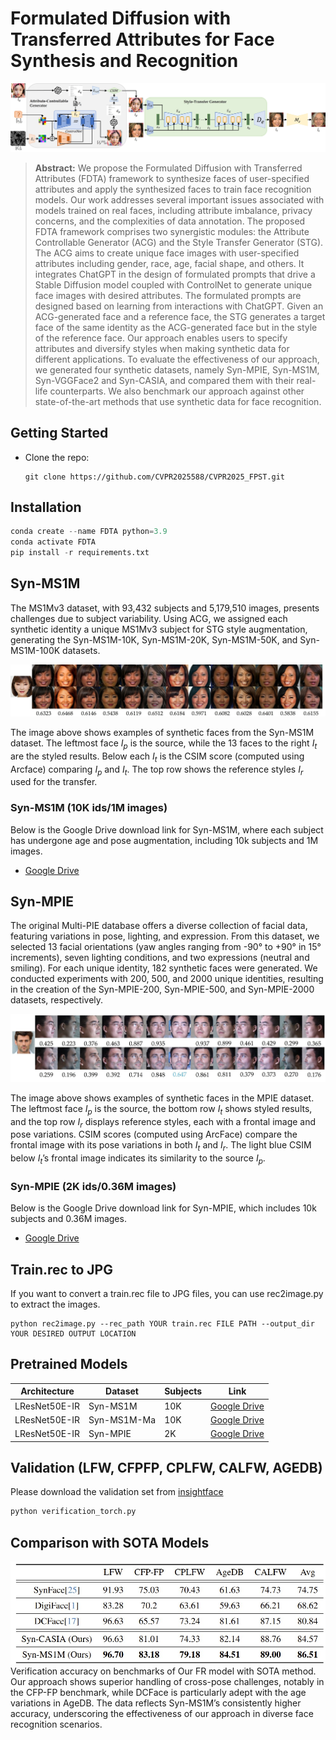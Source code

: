 # Formulated Diffusion with Transferred Attributes for Face Synthesis and Recognition
![workflow.png](workflow6.jpg)
> **Abstract:** We propose the Formulated Diffusion with Transferred Attributes (FDTA) framework to synthesize faces of user-specified attributes and apply the synthesized faces to train face recognition models. Our work addresses several important issues associated with models trained on real faces, including attribute imbalance, privacy concerns, and the complexities of data annotation. The proposed FDTA framework comprises two synergistic modules: the Attribute Controllable Generator (ACG) and the Style Transfer Generator (STG). The ACG aims to create unique face images with user-specified attributes including gender, race, age, facial shape, and others. It integrates ChatGPT in the design of formulated prompts that drive a Stable Diffusion model coupled with ControlNet to generate unique face images with desired attributes. The formulated prompts are designed based on learning from interactions with ChatGPT. Given an ACG-generated face and a reference face, the STG generates a target face of the same identity as the ACG-generated face but in the style of the reference face. Our approach enables users to specify attributes and diversify styles when making synthetic data for different applications. To evaluate the effectiveness of our approach, we generated four synthetic datasets, namely Syn-MPIE, Syn-MS1M, Syn-VGGFace2 and Syn-CASIA, and compared them with their real-life counterparts. We also benchmark our approach against other state-of-the-art methods that use synthetic data for face recognition.
>
> 
## Getting Started
- Clone the repo:
    ```
    git clone https://github.com/CVPR2025588/CVPR2025_FPST.git
    ```
## Installation
```python
conda create --name FDTA python=3.9
conda activate FDTA
pip install -r requirements.txt
```
## Syn-MS1M 
The MS1Mv3 dataset, with 93,432 subjects and 5,179,510 images, presents challenges due to subject variability. Using ACG, we assigned each synthetic identity a unique MS1Mv3 subject for STG style augmentation, generating the Syn-MS1M-10K, Syn-MS1M-20K, Syn-MS1M-50K, and Syn-MS1M-100K datasets.

![ms1m_sample.jpg](ms1m_sample.jpg)

The image above shows examples of synthetic faces from the Syn-MS1M dataset. The leftmost face $I_p$ is the source, while the 13 faces to the right $I_t$ are the styled results. Below each $I_t$ is the CSIM score (computed using Arcface) comparing $I_p$ and $I_t$. The top row shows the reference styles $I_r$ used for the transfer.

### Syn-MS1M (10K ids/1M images)
Below is the Google Drive download link for Syn-MS1M, where each subject has undergone age and pose augmentation, including 10k subjects and 1M images.
- [Google Drive](https://drive.google.com/drive/folders/1TN_FftxXr_IP0iqsnu11itPGpCyfpYTo?usp=sharing)

## Syn-MPIE 
The original Multi-PIE database offers a diverse collection of facial data, featuring variations in pose, lighting, and expression. From this dataset, we selected 13 facial orientations (yaw angles ranging from -90° to +90° in 15° increments), seven lighting conditions, and two expressions (neutral and smiling). For each unique identity, 182 synthetic faces were generated. We conducted experiments with 200, 500, and 2000 unique identities, resulting in the creation of the Syn-MPIE-200, Syn-MPIE-500, and Syn-MPIE-2000 datasets, respectively.

![mpie_sample.jpg](mpie_sample.jpg)

The image above shows examples of synthetic faces in the MPIE dataset. The leftmost face $I_p$ is the source, the bottom row $I_t$ shows styled results, and the top row $I_r$ displays reference styles, each with a frontal image and pose variations. CSIM scores (computed using ArcFace) compare the frontal image with its pose variations in both $I_t$ and $I_r$. The light blue CSIM below $I_t$’s frontal image indicates its similarity to the source $I_p$.

### Syn-MPIE (2K ids/0.36M images)
Below is the Google Drive download link for Syn-MPIE, which includes 10k subjects and 0.36M images.
- [Google Drive](https://drive.google.com/drive/folders/1NQgHm_CM7zgnXtq_Vs5K6Y3s3zmEu8ZT?usp=sharing)

## Train.rec to JPG  
If you want to convert a train.rec file to JPG files, you can use rec2image.py to extract the images.

```
python rec2image.py --rec_path YOUR train.rec FILE PATH --output_dir YOUR DESIRED OUTPUT LOCATION
```

## Pretrained Models
| Architecture | Dataset      | Subjects  | Link
|--------------|--------------|-----------|-----------|
| LResNet50E-IR          | Syn-MS1M | 10K | [Google Drive](https://drive.google.com/drive/folders/1TIBF4dSXZeTUSshphV7YiV7E-OkdMYYV?usp=sharing) |
| LResNet50E-IR          | Syn-MS1M-Ma | 10K | [Google Drive](https://drive.google.com/drive/folders/1NJzRvQLU57j-GMgLX1zkkMkfBbL0LzGT?usp=sharing) |
| LResNet50E-IR          | Syn-MPIE | 2K | [Google Drive](https://drive.google.com/file/d/1MPU8gNiK9E1sBe_p6kLj4juPMR4o_nQF/view?usp=sharing) |

## Validation (LFW, CFPFP, CPLFW, CALFW, AGEDB)
Please download the validation set from [insightface](https://github.com/deepinsight/insightface/tree/master/recognition/_datasets_)
```python
python verification_torch.py
```

## Comparison with SOTA Models 
![table1.jpg](table1.jpg)
Verification accuracy on benchmarks of Our FR model with SOTA method. Our approach shows superior handling of cross-pose challenges, 
notably in the CFP-FP benchmark, while DCFace is particularly adept with the age variations in AgeDB. 
The data reflects Syn-MS1M’s consistently higher accuracy, underscoring the effectiveness of our approach in diverse face recognition scenarios.
